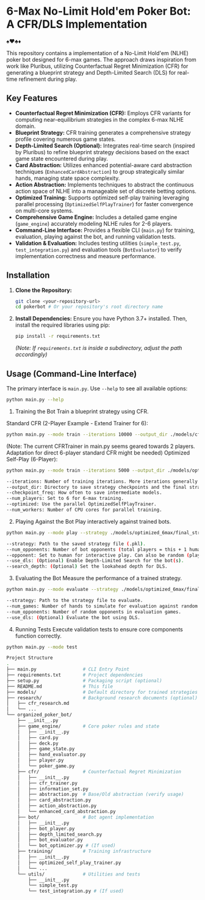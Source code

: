 # 6-Max No-Limit Hold'em Poker Bot: A CFR/DLS Implementation
♠️♥️♣️♦️

This repository contains a implementation of a No-Limit Hold'em (NLHE) poker bot designed for 6-max games. The approach draws inspiration from work like Pluribus, utilizing Counterfactual Regret Minimization (CFR) for generating a blueprint strategy and Depth-Limited Search (DLS) for real-time refinement during play.

## Key Features

*   **Counterfactual Regret Minimization (CFR):** Employs CFR variants for computing near-equilibrium strategies in the complex 6-max NLHE domain.
*   **Blueprint Strategy:** CFR training generates a comprehensive strategy profile covering numerous game states.
*   **Depth-Limited Search (Optional):** Integrates real-time search (inspired by Pluribus) to refine blueprint strategy decisions based on the exact game state encountered during play.
*   **Card Abstraction:** Utilizes enhanced potential-aware card abstraction techniques (`EnhancedCardAbstraction`) to group strategically similar hands, managing state space complexity.
*   **Action Abstraction:** Implements techniques to abstract the continuous action space of NLHE into a manageable set of discrete betting options.
*   **Optimized Training:** Supports optimized self-play training leveraging parallel processing (`OptimizedSelfPlayTrainer`) for faster convergence on multi-core systems.
*   **Comprehensive Game Engine:** Includes a detailed game engine (`game_engine`) accurately modeling NLHE rules for 2-6 players.
*   **Command-Line Interface:** Provides a flexible CLI (`main.py`) for training, evaluation, playing against the bot, and running validation tests.
*   **Validation & Evaluation:** Includes testing utilities (`simple_test.py`, `test_integration.py`) and evaluation tools (`BotEvaluator`) to verify implementation correctness and measure performance.

## Installation

1.  **Clone the Repository:**
    ```bash
    git clone <your-repository-url>
    cd pokerbot # Or your repository's root directory name
    ```
2.  **Install Dependencies:** Ensure you have Python 3.7+ installed. Then, install the required libraries using pip:
    ```bash
    pip install -r requirements.txt
    ```
    *(Note: If `requirements.txt` is inside a subdirectory, adjust the path accordingly)*

## Usage (Command-Line Interface)

The primary interface is `main.py`. Use `--help` to see all available options:

```bash
python main.py --help
```

1. Training the Bot
Train a blueprint strategy using CFR.

Standard CFR (2-Player Example - Extend Trainer for 6):
```bash
python main.py --mode train --iterations 10000 --output_dir ./models/cfr_blueprint --checkpoint_freq 1000 --num_players 2
```
(Note: The current CFRTrainer in main.py seems geared towards 2 players. Adaptation for direct 6-player standard CFR might be needed)
Optimized Self-Play (6-Player):
```bash
python main.py --mode train --iterations 5000 --output_dir ./models/optimized_6max --checkpoint_freq 500 --num_players 6 --optimized --num_workers 4
```
```bash
--iterations: Number of training iterations. More iterations generally yield stronger strategies but require more time.
--output_dir: Directory to save strategy checkpoints and the final strategy (final_strategy.pkl).
--checkpoint_freq: How often to save intermediate models.
--num_players: Set to 6 for 6-max training.
--optimized: Use the parallel OptimizedSelfPlayTrainer.
--num_workers: Number of CPU cores for parallel training.
```

2. Playing Against the Bot
Play interactively against trained bots.
```bash
python main.py --mode play --strategy ./models/optimized_6max/final_strategy.pkl --num_opponents 5 --opponent human --use_dls --search_depth 2
```
```bash
--strategy: Path to the saved strategy file (.pkl).
--num_opponents: Number of bot opponents (total players = this + 1 human).
--opponent: Set to human for interactive play. Can also be random (play vs random bots) or bot (watch bots play each other).
--use_dls: (Optional) Enable Depth-Limited Search for the bot(s).
--search_depth: (Optional) Set the lookahead depth for DLS.
```
3. Evaluating the Bot
Measure the performance of a trained strategy.
```bash
python main.py --mode evaluate --strategy ./models/optimized_6max/final_strategy.pkl --num_games 1000 --num_opponents 5 --use_dls
```
```bash
--strategy: Path to the strategy file to evaluate.
--num_games: Number of hands to simulate for evaluation against random opponents.
--num_opponents: Number of random opponents in evaluation games.
--use_dls: (Optional) Evaluate the bot using DLS.
```
4. Running Tests
Execute validation tests to ensure core components function correctly.
```bash
python main.py --mode test
```
```bash
Project Structure
.
├── main.py                 # CLI Entry Point
├── requirements.txt        # Project dependencies
├── setup.py                # Packaging script (optional)
├── README.md               # This file
├── models/                 # Default directory for trained strategies
├── research/               # Background research documents (optional)
│   ├── cfr_research.md
│   └── ...
└── organized_poker_bot/
    ├── __init__.py
    ├── game_engine/        # Core poker rules and state
    │   ├── __init__.py
    │   ├── card.py
    │   ├── deck.py
    │   ├── game_state.py
    │   ├── hand_evaluator.py
    │   ├── player.py
    │   └── poker_game.py
    ├── cfr/                # Counterfactual Regret Minimization
    │   ├── __init__.py
    │   ├── cfr_trainer.py
    │   ├── information_set.py
    │   ├── abstraction.py  # Base/Old abstraction (verify usage)
    │   ├── card_abstraction.py
    │   ├── action_abstraction.py
    │   └── enhanced_card_abstraction.py
    ├── bot/                # Bot agent implementation
    │   ├── __init__.py
    │   ├── bot_player.py
    │   ├── depth_limited_search.py
    │   ├── bot_evaluator.py
    │   └── bot_optimizer.py # (If used)
    ├── training/           # Training infrastructure
    │   ├── __init__.py
    │   ├── optimized_self_play_trainer.py
    │   └── ...
    └── utils/              # Utilities and tests
        ├── __init__.py
        └── simple_test.py
        └── test_integration.py # (If used)
```


